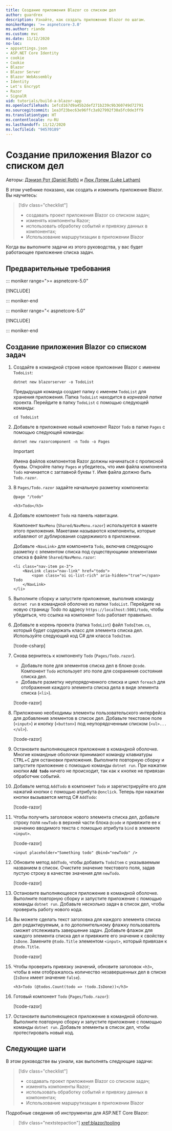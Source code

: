 ```yaml
---
title: Создание приложения Blazor со списком дел
author: guardrex
description: Узнайте, как создать приложение Blazor по шагам.
monikerRange: '>= aspnetcore-3.0'
ms.author: riande
ms.custom: mvc
ms.date: 11/12/2020
no-loc:
- appsettings.json
- ASP.NET Core Identity
- cookie
- Cookie
- Blazor
- Blazor Server
- Blazor WebAssembly
- Identity
- Let's Encrypt
- Razor
- SignalR
uid: tutorials/build-a-blazor-app
ms.openlocfilehash: 1efcd167d9a45b2def271b239c9b360749d72791
ms.sourcegitcommit: 1ea3f23bec63e96ffc3a927992f30a5fc0de3ff9
ms.translationtype: HT
ms.contentlocale: ru-RU
ms.lasthandoff: 11/12/2020
ms.locfileid: "94570189"
---
```

# <a name="build-a-no-locblazor-todo-list-app"></a>Создание приложения Blazor со списком дел

Авторы: [Дэниэл Рот (Daniel Roth)](https://github.com/danroth27) и [Люк Лэтем (Luke Latham)](https://github.com/guardrex)

В этом учебнике показано, как создать и изменить приложение Blazor. Вы научитесь:

> [!div class="checklist"]
> * создавать проект приложения Blazor со списком задач;
> * изменять компоненты Razor;
> * использовать обработку событий и привязку данных в компонентах;
> * Использование маршрутизации в приложении Blazor

Когда вы выполните задачи из этого руководства, у вас будет работающее приложение списка задач.

## <a name="prerequisites"></a>Предварительные требования

::: moniker range=">= aspnetcore-5.0"

[!INCLUDE[](~/includes/5.0-SDK.md)]

::: moniker-end

::: moniker range="< aspnetcore-5.0"

[!INCLUDE[](~/includes/3.1-SDK.md)]

::: moniker-end

## <a name="create-a-todo-list-no-locblazor-app"></a>Создание приложения Blazor со списком задач

1. Создайте в командной строке новое приложение Blazor с именем `TodoList`:

   ```dotnetcli
   dotnet new blazorserver -o TodoList
   ```

   Предыдущая команда создает папку с именем `TodoList` для хранения приложения. Папка `TodoList` находится в *корневой папке* проекта. Перейдите в папку `TodoList` с помощью следующей команды:

   ```dotnetcli
   cd TodoList
   ```

1. Добавьте в приложение новый компонент Razor `Todo` в папке `Pages` с помощью следующей команды:

   ```dotnetcli
   dotnet new razorcomponent -n Todo -o Pages
   ```

   > [!IMPORTANT]
   > Имена файлов компонентов Razor должны начинаться с прописной буквы. Откройте папку `Pages` и убедитесь, что имя файла компонента `Todo` начинается с заглавной буквы `T`. Имя файла должно быть `Todo.razor`.

1. В `Pages/Todo.razor` задайте начальную разметку компонента:

   ```razor
   @page "/todo"

   <h3>Todo</h3>
   ```

1. Добавьте компонент `Todo` на панель навигации.

   Компонент `NavMenu` (`Shared/NavMenu.razor`) используется в макете этого приложения. Макетами называются компоненты, которые избавляют от дублирования содержимого в приложении.

   Добавьте `<NavLink>` для компонента `Todo`, включив следующую разметку с элементом списка под существующими элементами списка в файле `Shared/NavMenu.razor`:

   ```razor
   <li class="nav-item px-3">
       <NavLink class="nav-link" href="todo">
           <span class="oi oi-list-rich" aria-hidden="true"></span> Todo
       </NavLink>
   </li>
   ```

1. Выполните сборку и запустите приложение, выполнив команду `dotnet run` в командной оболочке из папки `TodoList`. Перейдите на новую страницу Todo по адресу `https://localhost:5001/todo`, чтобы убедиться, что ссылка на компонент `Todo` работает правильно.

1. Добавьте в корень проекта (папка `TodoList`) файл `TodoItem.cs`, который будет содержать класс для элемента списка дел. Используйте следующий код C# для класса `TodoItem`.

   [!code-csharp[](build-a-blazor-app/samples_snapshot/TodoItem.cs)]

1. Снова вернитесь к компоненту `Todo` (`Pages/Todo.razor`).

   * Добавьте поле для элементов списка дел в блоке `@code`. Компонент `Todo` использует это поле для сохранения состояния списка дел.
   * Добавьте разметку неупорядоченного списка и цикл `foreach` для отображения каждого элемента списка дела в виде элемента списка (`<li>`).

   [!code-razor[](build-a-blazor-app/samples_snapshot/ToDo2.razor?highlight=5-10,12-14)]

1. Приложению необходимы элементы пользовательского интерфейса для добавления элементов в список дел. Добавьте текстовое поле (`<input>`) и кнопку (`<button>`) под неупорядоченным списком (`<ul>...</ul>`).

   [!code-razor[](build-a-blazor-app/samples_snapshot/ToDo3.razor?highlight=12-13)]

1. Остановите выполняющееся приложение в командной оболочке. Многие командные оболочки принимают команду клавиатуры <kbd>CTRL</kbd>+<kbd>C</kbd> для остановки приложения. Выполните повторную сборку и запустите приложение с помощью команды `dotnet run`. При нажатии кнопки **`Add todo`** ничего не происходит, так как к кнопке не привязан обработчик событий.

1. Добавьте метод `AddTodo` в компонент `Todo` и зарегистрируйте его для нажатий кнопки с помощью атрибута `@onclick`. Теперь при нажатии кнопки вызывается метод C# `AddTodo`:

   [!code-razor[](build-a-blazor-app/samples_snapshot/ToDo4.razor?highlight=2,7-10)]

1. Чтобы получить заголовок нового элемента списка дел, добавьте строку поля `newTodo` в верхней части блока `@code` и привяжите ее к значению вводимого текста с помощью атрибута `bind` в элементе `<input>`.

   [!code-razor[](build-a-blazor-app/samples_snapshot/ToDo5.razor?highlight=2)]

   ```razor
   <input placeholder="Something todo" @bind="newTodo" />
   ```

1. Обновите метод `AddTodo`, чтобы добавить `TodoItem` с указываемым названием в список. Очистите значение текстового поля, задав пустую строку в качестве значения для `newTodo`.

   [!code-razor[](build-a-blazor-app/samples_snapshot/ToDo6.razor?highlight=19-26)]

1. Остановите выполняющееся приложение в командной оболочке. Выполните повторную сборку и запустите приложение с помощью команды `dotnet run`. Добавьте несколько задач в список дел, чтобы проверить работу нового кода.

1. Вы можете сделать текст заголовка для каждого элемента списка дел редактируемым, а по дополнительному флажку пользователь сможет отслеживать завершение задач. Добавьте флажок для каждого элемента списка дел и привяжите его значение к свойству `IsDone`. Замените `@todo.Title` элементом `<input>`, который привязан к `@todo.Title`.

   [!code-razor[](build-a-blazor-app/samples_snapshot/ToDo7.razor?highlight=5-6)]

1. Чтобы проверить привязку значений, обновите заголовок `<h3>`, чтобы в нем отображалось количество незавершенных дел в списке (`IsDone` имеет значение `false`).

   ```razor
   <h3>Todo (@todos.Count(todo => !todo.IsDone))</h3>
   ```

1. Готовый компонент `Todo` (`Pages/Todo.razor`):

   [!code-razor[](build-a-blazor-app/samples_snapshot/Todo1.razor)]

1. Остановите выполняющееся приложение в командной оболочке. Выполните повторную сборку и запустите приложение с помощью команды `dotnet run`. Добавьте элементы в список дел, чтобы протестировать новый код.

## <a name="next-steps"></a>Следующие шаги

В этом руководстве вы узнали, как выполнять следующие задачи:

> [!div class="checklist"]
> * создавать проект приложения Blazor со списком задач;
> * изменять компоненты Razor;
> * использовать обработку событий и привязку данных в компонентах;
> * Использование маршрутизации в приложении Blazor

Подробные сведения об инструментах для ASP.NET Core Blazor:

> [!div class="nextstepaction"]
> <xref:blazor/tooling>

